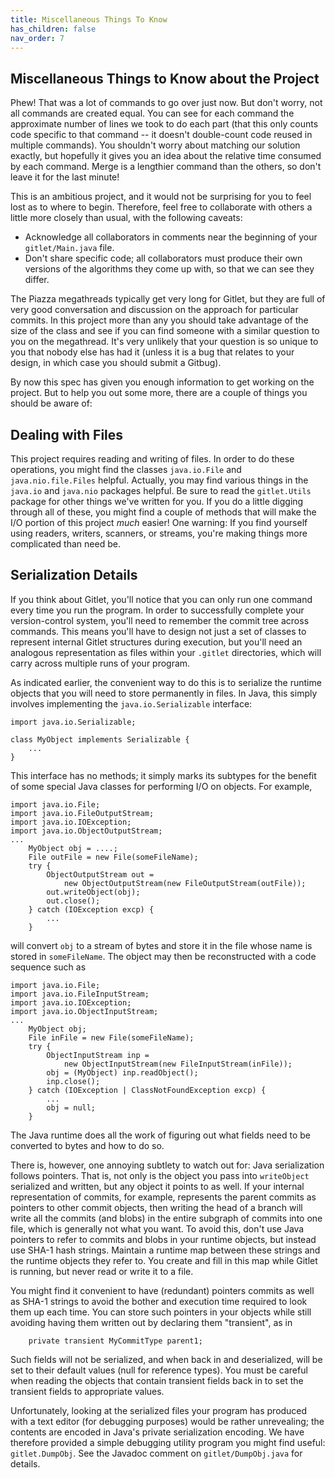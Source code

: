 ```yaml
---
title: Miscellaneous Things To Know
has_children: false
nav_order: 7
---
```


Miscellaneous Things to Know about the Project
----

Phew! That was a lot of commands to go over just now. But don't worry,
not all commands are created equal. You can see for each command the
approximate number of lines we took to do each part (that this
only counts code specific to that command -- it doesn't double-count
code reused in multiple commands). You shouldn't worry about matching
our solution exactly, but hopefully it gives you an idea about the
relative time consumed by each command. Merge is
a lengthier command than the others, so don't leave it for the
last minute!

This is an ambitious project, and it would not be surprising for you
to feel lost as to where to begin.  Therefore, feel free to collaborate with
others a little more closely than usual, with the following caveats:

- Acknowledge all collaborators in comments near the beginning of your
  `gitlet/Main.java` file.
- Don't share specific code; all collaborators must produce their own versions
  of the algorithms they come up with, so that we can see they differ.

The Piazza megathreads typically get very long for Gitlet, but they
are full of very good conversation and discussion on the approach for
particular commits. In this project more than any you should take
advantage of the size of the class and see if you can find someone
with a similar question to you on the megathread. It's very unlikely
that your question is so unique to you that nobody else has had it
(unless it is a bug that relates to your design, in which case you
should submit a Gitbug).

By now this spec has given you enough information to get
working on the project. But to help you out some more, there are a
couple of things you should be aware of:

## Dealing with Files
This project requires reading and writing of files. In order to do
these operations, you might find the classes `java.io.File` and
`java.nio.file.Files` helpful. Actually, you may find various things
in the `java.io` and `java.nio` packages helpful. Be sure to read the
`gitlet.Utils` package for other things we've written for you.
If you do a little
digging through all of these, you might find a couple of methods that will
make the I/O portion of this project _much_ easier! One warning: If
you find yourself using readers, writers, scanners, or streams,
you're making things more complicated than need be.

## Serialization Details
If you think about Gitlet, you'll notice that you can only run one
command every time you run the program. In order to successfully
complete your version-control system, you'll need to remember the
commit tree across commands. This means you'll have to design not just a
set of classes to represent internal Gitlet structures during execution,
but you'll need an analogous representation as files within your `.gitlet`
directories, which will carry across multiple runs of your program.

As indicated earlier, the convenient way to do this is to serialize
the runtime objects that you will need to store permanently in files.
In Java, this simply involves implementing
the `java.io.Serializable` interface:

    import java.io.Serializable;

    class MyObject implements Serializable {
        ...
    }

This interface has no methods; it simply marks its subtypes for the benefit
of some special Java classes for performing I/O on objects.  For example,

    import java.io.File;
    import java.io.FileOutputStream;
    import java.io.IOException;
    import java.io.ObjectOutputStream;
    ...
        MyObject obj = ....;
        File outFile = new File(someFileName);
        try {
            ObjectOutputStream out =
                new ObjectOutputStream(new FileOutputStream(outFile));
            out.writeObject(obj);
            out.close();
        } catch (IOException excp) {
            ...
        }

will convert `obj` to a stream of bytes and store it in the file whose
name is stored in `someFileName`.  The object may then be reconstructed with
a code sequence such as

    import java.io.File;
    import java.io.FileInputStream;
    import java.io.IOException;
    import java.io.ObjectInputStream;
    ...
        MyObject obj;
        File inFile = new File(someFileName);
        try {
            ObjectInputStream inp =
                new ObjectInputStream(new FileInputStream(inFile));
            obj = (MyObject) inp.readObject();
            inp.close();
        } catch (IOException | ClassNotFoundException excp) {
            ...
            obj = null;
        }

The Java runtime does all the work of figuring out what fields need to be
converted to bytes and how to do so.

There is, however, one annoying subtlety to watch out for: Java serialization
follows pointers.  That is, not only is the object you pass into `writeObject`
serialized and written, but any object it points to as well.  If your internal
representation of commits, for example, represents the parent commits as
pointers to other commit objects, then writing the head of a branch will
write all the commits (and blobs) in the entire subgraph of commits
into one file, which is generally not what you want.  To avoid this,
don't use Java pointers to
refer to commits and blobs in your runtime objects, but instead use
SHA-1 hash strings.  Maintain a runtime map between these strings
and the runtime objects they refer to.  You create and fill in this map
while Gitlet is running, but never read or write it to a file.

You might find
it convenient to have (redundant) pointers commits as well as SHA-1 strings
to avoid the bother and execution time required to look them up each time.
You can store such pointers in your objects while still avoiding having them
written out by declaring them "transient", as in

        private transient MyCommitType parent1;

Such fields will not be serialized, and when back in and deserialized, will be
set to their default values (null for reference types).
You must be careful when reading the
objects that contain transient fields back in to set the transient fields to
appropriate values.

Unfortunately, looking at the serialized files your program has produced with
a text editor (for debugging purposes) would be rather unrevealing;
the contents are encoded in Java's
private serialization encoding.  We have therefore provided a simple debugging
utility program you might find useful: `gitlet.DumpObj`. See the Javadoc
comment on `gitlet/DumpObj.java` for details.
